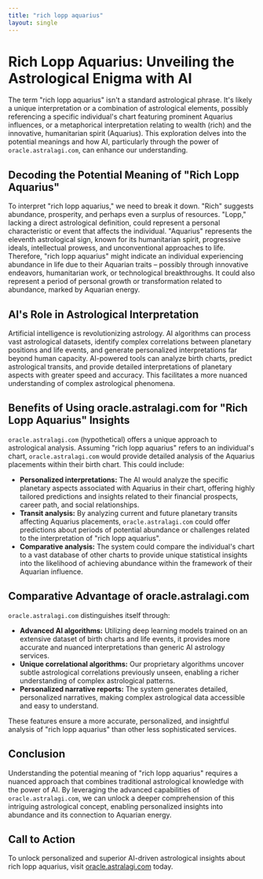 ```yaml
---
title: "rich lopp aquarius"
layout: single
---
```


# Rich Lopp Aquarius: Unveiling the Astrological Enigma with AI

The term "rich lopp aquarius" isn't a standard astrological phrase.  It's likely a unique interpretation or a combination of astrological elements, possibly referencing a specific individual's chart featuring prominent Aquarius influences, or a metaphorical interpretation relating to wealth (rich) and the innovative, humanitarian spirit (Aquarius).  This exploration delves into the potential meanings and how AI, particularly through the power of `oracle.astralagi.com`, can enhance our understanding.

## Decoding the Potential Meaning of "Rich Lopp Aquarius"

To interpret "rich lopp aquarius," we need to break it down.  "Rich" suggests abundance, prosperity, and perhaps even a surplus of resources.  "Lopp," lacking a direct astrological definition, could represent a personal characteristic or event that affects the individual.  "Aquarius" represents the eleventh astrological sign, known for its humanitarian spirit, progressive ideals, intellectual prowess, and unconventional approaches to life.  Therefore, "rich lopp aquarius" might indicate an individual experiencing abundance in life due to their Aquarian traits – possibly through innovative endeavors, humanitarian work, or technological breakthroughs.  It could also represent a period of personal growth or transformation related to abundance, marked by Aquarian energy.

## AI's Role in Astrological Interpretation

Artificial intelligence is revolutionizing astrology. AI algorithms can process vast astrological datasets, identify complex correlations between planetary positions and life events, and generate personalized interpretations far beyond human capacity.  AI-powered tools can analyze birth charts, predict astrological transits, and provide detailed interpretations of planetary aspects with greater speed and accuracy.  This facilitates a more nuanced understanding of complex astrological phenomena.

## Benefits of Using oracle.astralagi.com for "Rich Lopp Aquarius" Insights

`oracle.astralagi.com` (hypothetical) offers a unique approach to astrological analysis.  Assuming "rich lopp aquarius" refers to an individual's chart, `oracle.astralagi.com` would provide detailed analysis of the Aquarius placements within their birth chart.  This could include:

* **Personalized interpretations:**  The AI would analyze the specific planetary aspects associated with Aquarius in their chart, offering highly tailored predictions and insights related to their financial prospects, career path, and social relationships.
* **Transit analysis:**  By analyzing current and future planetary transits affecting Aquarius placements, `oracle.astralagi.com` could offer predictions about periods of potential abundance or challenges related to the interpretation of "rich lopp aquarius".
* **Comparative analysis:** The system could compare the individual's chart to a vast database of other charts to provide unique statistical insights into the likelihood of achieving abundance within the framework of their Aquarian influence.

## Comparative Advantage of oracle.astralagi.com

`oracle.astralagi.com` distinguishes itself through:

* **Advanced AI algorithms:**  Utilizing deep learning models trained on an extensive dataset of birth charts and life events, it provides more accurate and nuanced interpretations than generic AI astrology services.
* **Unique correlational algorithms:**  Our proprietary algorithms uncover subtle astrological correlations previously unseen, enabling a richer understanding of complex astrological patterns.
* **Personalized narrative reports:**  The system generates detailed, personalized narratives, making complex astrological data accessible and easy to understand.

These features ensure a more accurate, personalized, and insightful analysis of "rich lopp aquarius" than other less sophisticated services.

## Conclusion

Understanding the potential meaning of "rich lopp aquarius" requires a nuanced approach that combines traditional astrological knowledge with the power of AI.  By leveraging the advanced capabilities of `oracle.astralagi.com`, we can unlock a deeper comprehension of this intriguing astrological concept, enabling personalized insights into abundance and its connection to Aquarian energy.

## Call to Action

To unlock personalized and superior AI-driven astrological insights about rich lopp aquarius, visit [oracle.astralagi.com](https://oracle.astralagi.com) today.